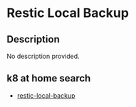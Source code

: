 # Restic Local Backup

## Description

No description provided.

## k8 at home search

- [restic-local-backup](https://nanne.dev/k8s-at-home-search/#/restic-local-backup)
